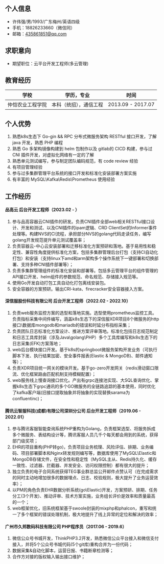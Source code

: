 ## 个人信息

- 许伟强/男/1993/广东梅州/英语四级  
- 手机：18826233660（微信同）  
- 邮箱：435861851@qq.com

## 求职意向

- 期望职位：云平台开发工程师(多云管理)

## 教育经历

| 学校         | 学历，专业     | 时间              |
| ------------ | -------------- | ----------------- |
| 仲恺农业工程学院 | 本科（统招），通信工程 | 2013.09 - 2017.07 |

## 个人优势

1. 熟悉k8s生态下 Go-gin && RPC 分布式微服务架构 RESTful 接口开发，了解 java 开发，熟悉 PHP 编程
2. 熟悉 Go 多架构镜像构建到 helm 包制作以及 gitlab的 CICD 构建，参与过 CNI  插件开发，对虚拟化网络有一定的了解
3. 熟悉单元测试编写，参与制定团队编码规范，有 code review 经验
4. 有项目管理经验
5. 参与过多集群管理平台系统的接口开发和标准化安装部署方案实施
6. 有丰富的 MySQL\Kafka\Redis\Prometheus 使用经验

## 工作经历

#### 品高云 后台开发工程师（2023.02 - ）

1. 参与品高容器云CNI插件的研发。负责CNI插件全部web相关RESTful接口设计、开发和测试、以及CNI插件的ipam逻辑、CRD ClientSet的Informer事件处理等。构建NVS的CI流程，承担部分NVS的golang代码走读任务，编写golang开发规范提升单元测试覆盖率；
2. 负责容器云-中心云安装部署和迁移标准化方案预研和落地。基于易用性和稳定性、兼容性角度提供标准化方案，包括多集群管理后台打包（支持CI自动化打包）和安装（支持linux下amd和arm架构多个操作系统下一键部署和切换部署、支持多种CNI插件部署等）；
3. 负责多集群管理组件的标准化安装和部署等。包括多云管理平台的组件管理的API接口开发、helm组件的参数规范、命名规范、存储接入规范等。
4. 使用Go开发自动打包工具自动化打包离线安装包。
5. 安全容器的方案预研。输出CRI-kata、firecracker安全容器接入方案。

#### 深信服股份科技有限公司 后台开发工程师（2022.02 - 2022.10）

1. 负责web服务监控方案的选型和落地实施。选型使用prometheus监控工具。负责指标采集中间件编写，涵盖k8s生态下的深信服XDR项目8个微服务的http接口\数据库mongodb和mariadb的错误和时延分布指标采集；
2. 负责团队日志标准化方案设计、推进方案评审落地。标准化包括日志规范制定和日志工具库封装（涉及Java\golang\PHP）多个工具库编写和k8s生态下的日志采集(EFK)方案落地；
3. web后台模块接口开发。基于k8s的springboot微服务架构开发业务（可执行脚本下发、执行结果加密、安全事件报表(Elastic & MongoDB)、邮件通知等）；
4. 负责XDR项目统一网关的模块开发。基于go-zero开发网关（redis滑动窗口限流、优化框架路由匹配机制支持模糊配置）；
5. web服务线上慢查询接口优化。产出有grpc连接池实现、大SQL查询优化、掌握k8s生态下grpc通讯的多个GO微服务的全链路追踪的基本使用，同时优化了kafka客户端(旧接口提取抽象并将抽象的实现替换sarama为confluentinc)；

#### 腾讯云智服科技(成都)有限公司深圳分公司 后台开发工程师（2019.06 - 2022.01）
1. 参与腾讯客服智能查询系统PHP重构为Golang，负责框架选型、将服务拆成多个微服务、表结构设计等，腾讯客服人员几千个每天都会用到的系统，获得部门级奖项；
2. EHR的项目重构(PHP转go)，负责项目业务梳理、风险评估、排期、业务编码、项目部署脚本和Nginx转发规则编写等，数据库使用了MySQL\Elastic和MongoDB存储文件，在安全性和稳定性（MySQL主从、Redis持久化、缓存一致性、过滤器、拦截器、并发安全、访问权限控制）都有很大的提升；
3. 独立负责的电子合同系统获得TEG事业群总监公开邮件点赞认可（在完成需求的同时主动地增加很多的数据埋点、日志、校验规则，极大提升了业务运营效率）；
4. 以PM的角色负责EHR数据分析系统(go\Elastic)开发，方案预研、排期、任务分工(3个开发)、推动评审、技术方案实施，业务组长评价是效率和质量最高的一个；
5. web框架优化，旧系统框架基于swoole封装的mixphp和phalcon，重写和统一了多个框架的错误处理机制，极大地提升了线上异常的定位和解决的效率；

#### 广州市久邦数码科技有限公司 PHP程序员（2017.06 - 2019.6）
1. 微信公众号书城开发，ThinkPHP3.2开发，熟悉微信公众平台接入和微信支付接入，并将5个公众号书城代码(5个git库)重构合并为一份代码；
2. 数据采集&自动化脚本，运营日报、书籍断章检测等；
3. 合作方对接的版权输入输出接口维护；